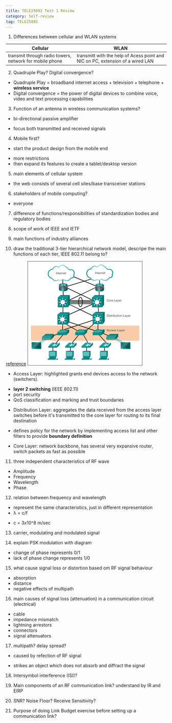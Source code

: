 ```yaml
---
title: TELE25892 Test 1 Review
category: Self-review
tag: TELE25892
---
```

1. Differences between cellular and WLAN systems

 Cellular | WLAN 
 --- | ---
 transmit through radio towers, network for mobile phone | transmitt with the help of Acess point and NIC on PC, extension of a wired LAN

2. Quadruple Play? Digital convergence?
* Quadruple Play = broadband internet access + television + telephone + **wireless service**
* Digital convergence = the power of digital devices to combine voice, video and text processing capabilities

3. Function of an antenna in wireless communication systems?
* bi-directional passive amplifier
 - focus both transmitted and received signals

4. Mobile first?
* start the product design from the mobile end
 - more restrictions
 - then expand its features to create a tablet/desktop version

5. main elements of cellular system
* the web consists of several cell sites/base transceiver stations

6. stakeholders of mobile computing?
* everyone

7. difference of functions/responsibilities of standardization bodies and regulatory bodies


8. scope of work of IEEE and IETF

9. main functions of industry alliances

10. draw the traditional 3-tier hierarchical network model, descripe the main functions of each tier, IEEE 802.11 belong to?

[reference](http://www.ciscopress.com/articles/article.asp?p=2202410&seqNum=4)
![structure](/assets/images/post_images/tele20892-test1-1.jpg)
* Access Layer: highlighted grants end devices access to the network (switchers).
 - **layer 2 switching** (IEEE 802.11)
 - port security
 - QoS classification and marking and trust boundaries
* Distribution Layer: aggregates the data received from the access layer switches before it's transmitted to the core layer for routing to its final destination
 - defines policy for the network by implementing access list and other filters to provide **boundary definition**
* Core Layer: network backbone, has several very expansive router, switch packets as fast as possible

11. three independent characteristics of RF wave
* Amplitude
* Frequency
* Wavelength
* Phase

12. relation between frequency and wavelength
* represent the same characteristics, just in different representation
* λ = c/f
 - c = 3x10^8 m/sec

13. carrier, modulating and modulated signal

14. explain PSK modulation with diagram
* change of phase represents 0/1
* lack of phase change represents 1/0

15. what cause signal loss or distortion based om RF signal behaviour
* absorption
* distance
* negative effects of multipath

16. main causes of signal loss (attenuation) in a communication circuit (electrical)
* cable
* impedance mismatch
* lightning arrestors
* connectors
* signal attenuators

17. multipath? delay spread?
* caused by refection of RF signal
 - strikes an object which does not absorb and diffract the signal

18. Intersymbol interference (ISI)?

19. Main components of an RF communication link? understand by IR and EIRP

20. SNR? Noise Floor? Receive Sensitivity?

21. Purpose of doing Link Budget exercise before setting up a communication link?



